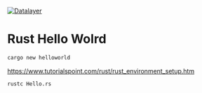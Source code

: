 [![Datalayer](https://datalayer.s3.us-east-1.amazonaws.com/datalayer-25.svg)](https://datalayer.io)

# Rust Hello Wolrd

```bash
cargo new helloworld
```

https://www.tutorialspoint.com/rust/rust_environment_setup.htm

```bash
rustc Hello.rs
````

